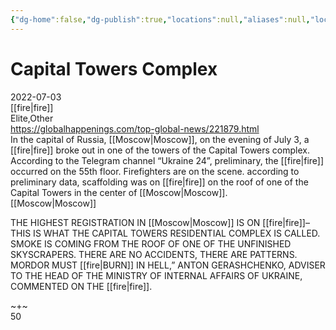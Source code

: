 ```yaml
---
{"dg-home":false,"dg-publish":true,"locations":null,"aliases":null,"location":null,"title":"Capital Towers Complex","tag":null,"date":null,"permalink":"/capital-towers-complex/","dgHomeLink":true,"dgPassFrontmatter":true}
---
```



# Capital Towers Complex

2022-07-03  
[[fire|fire]]  
Elite,Other  
https://globalhappenings.com/top-global-news/221879.html  
In the capital of Russia, [[Moscow|Moscow]], on the evening of July 3, a [[fire|fire]] broke out in one of the towers of the Capital Towers complex. According to the Telegram channel “Ukraine 24”, preliminary, the [[fire|fire]] occurred on the 55th floor. Firefighters are on the scene. according to preliminary data, scaffolding was on [[fire|fire]] on the roof of one of the Capital Towers in the center of [[Moscow|Moscow]].  
[[Moscow|Moscow]]

THE HIGHEST REGISTRATION IN [[Moscow|Moscow]] IS ON [[fire|fire]]–THIS IS WHAT THE CAPITAL TOWERS RESIDENTIAL COMPLEX IS CALLED. SMOKE IS COMING FROM THE ROOF OF ONE OF THE UNFINISHED SKYSCRAPERS. THERE ARE NO ACCIDENTS, THERE ARE PATTERNS. MORDOR MUST [[fire|BURN]] IN HELL,” ANTON GERASHCHENKO, ADVISER TO THE HEAD OF THE MINISTRY OF INTERNAL AFFAIRS OF UKRAINE, COMMENTED ON THE [[fire|fire]].

~+~  
50
